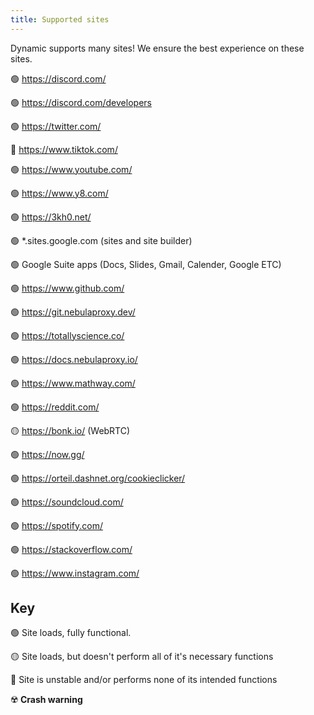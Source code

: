 ```yaml
---
title: Supported sites
---
```

Dynamic supports many sites! We ensure the best experience on these sites. 


🟢 https://discord.com/

🟢 https://discord.com/developers

🟢 https://twitter.com/

🔴 https://www.tiktok.com/

🟢 https://www.youtube.com/

🟢 https://www.y8.com/

🟢 https://3kh0.net/

🟢 *.sites.google.com (sites and site builder)

🟢 Google Suite apps (Docs, Slides, Gmail, Calender, Google ETC)

🟢 https://www.github.com/

🟢 https://git.nebulaproxy.dev/

🟢 https://totallyscience.co/

🟢 https://docs.nebulaproxy.io/

🟢 https://www.mathway.com/

🟢 https://reddit.com/

🟡 https://bonk.io/ (WebRTC) 

🟢 https://now.gg/

🟢 https://orteil.dashnet.org/cookieclicker/

🟢 https://soundcloud.com/

🟢 https://spotify.com/

🟢 https://stackoverflow.com/

🟢 https://www.instagram.com/



## Key
🟢 Site loads, fully functional. 

🟡 Site loads, but doesn't perform all of it's necessary functions 

🔴 Site is unstable and/or performs none of its intended functions

☢️ **Crash warning**